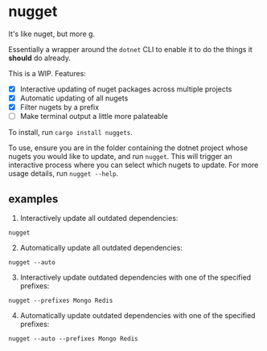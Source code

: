 # nugget

It's like nuget, but more g.

Essentially a wrapper around the `dotnet` CLI to enable it to do the things it **should** do already.

This is a WIP. Features:

- [x] Interactive updating of nuget packages across multiple projects
- [x] Automatic updating of all nugets
- [x] Filter nugets by a prefix
- [ ] Make terminal output a little more palateable

To install, run `cargo install nuggets`.

To use, ensure you are in the folder containing the dotnet project whose nugets you would like to update, and run `nugget`. This will trigger an interactive process where you can select which nugets to update. For more usage details, run `nugget --help`.

## examples

1. Interactively update all outdated dependencies:
```
nugget
```

2. Automatically update all outdated dependencies:
```
nugget --auto
```

3. Interactively update outdated dependencies with one of the specified prefixes:
```
nugget --prefixes Mongo Redis
```

4. Automatically update outdated dependencies with one of the specified prefixes:
```
nugget --auto --prefixes Mongo Redis
```
